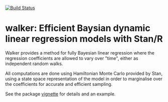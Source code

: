 [![Build Status](https://travis-ci.org/helske/walker.png?branch=master)](https://travis-ci.org/helske/walker)

# walker: Efficient Baysian dynamic linear regression models with Stan/R

Walker provides a method for fully Bayesian linear regression where the 
regression coefficients are allowed to vary over "time", either as independent random walks. 

All computations are done using Hamiltonian Monte Carlo provided by Stan, 
using a state space representation of the model in order to marginalise over the coefficients for accurate and efficient sampling.

See the package [vignette](http://htmlpreview.github.io/?https://github.com/helske/walker/blob/master/walker_html/walker.html) for details and an example.
